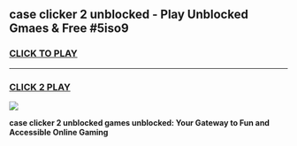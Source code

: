 
## case clicker 2 unblocked - Play Unblocked Gmaes & Free #5iso9
<h3>
<a href="https://news.freeplayer.one?title=case_clicker_2_unblocked&ref=03M">CLICK TO PLAY</a></h3>
<hr>

<h3>
<a href="https://news.freeplayer.one?title=case_clicker_2_unblocked&ref=03M">CLICK 2 PLAY</a>
  
</h3>

<a href="https://news.freeplayer.one?title=case_clicker_2_unblocked&ref=03M"><img src="https://clearcache.store/games.png"></a>


**case clicker 2 unblocked games unblocked: Your Gateway to Fun and Accessible Online Gaming**
